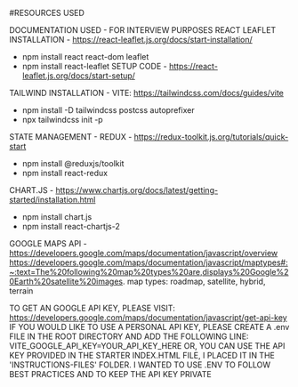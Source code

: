 #RESOURCES USED

DOCUMENTATION USED - FOR INTERVIEW PURPOSES
REACT LEAFLET INSTALLATION - https://react-leaflet.js.org/docs/start-installation/

- npm install react react-dom leaflet
- npm install react-leaflet
  SETUP CODE - https://react-leaflet.js.org/docs/start-setup/

TAILWIND INSTALLATION - VITE: https://tailwindcss.com/docs/guides/vite

- npm install -D tailwindcss postcss autoprefixer
- npx tailwindcss init -p

STATE MANAGEMENT - REDUX - https://redux-toolkit.js.org/tutorials/quick-start

- npm install @reduxjs/toolkit
- npm install react-redux

CHART.JS - https://www.chartjs.org/docs/latest/getting-started/installation.html

- npm install chart.js
- npm install react-chartjs-2

GOOGLE MAPS API - https://developers.google.com/maps/documentation/javascript/overview
https://developers.google.com/maps/documentation/javascript/maptypes#:~:text=The%20following%20map%20types%20are,displays%20Google%20Earth%20satellite%20images.
map types: roadmap, satellite, hybrid, terrain

TO GET AN GOOGLE API KEY, PLEASE VISIT: https://developers.google.com/maps/documentation/javascript/get-api-key
IF YOU WOULD LIKE TO USE A PERSONAL API KEY, PLEASE CREATE A .env FILE IN THE ROOT DIRECTORY AND ADD THE FOLLOWING LINE: VITE_GOOGLE_API_KEY=YOUR_API_KEY_HERE
OR, YOU CAN USE THE API KEY PROVIDED IN THE STARTER INDEX.HTML FILE, I PLACED IT IN THE 'INSTRUCTIONS-FILES' FOLDER. I WANTED TO USE .ENV TO FOLLOW BEST PRACTICES AND TO KEEP THE API KEY PRIVATE
